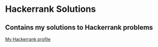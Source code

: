 # Hackerrank Solutions
## Contains my solutions to Hackerrank problems
[My Hackerrank profile](https://www.hackerrank.com/lomo133 "Hackerrank Profile")
